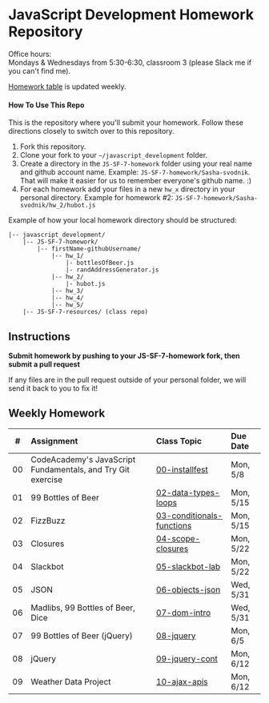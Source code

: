 JavaScript Development Homework Repository
=============================

Office hours:<br>
Mondays & Wednesdays from 5:30-6:30, classroom 3 (please Slack me if you can't find me).

[Homework table](#weekly-homework) is updated weekly.


#### How To Use This Repo
This is the repository where you'll submit your homework.
Follow these directions closely to switch over to this repository.

1. Fork this repository.
2. Clone your fork to your ```~/javascript_development``` folder. 
3. Create a directory in the ```JS-SF-7-homework``` folder using your real name and github account name. Example: ```JS-SF-7-homework/Sasha-svodnik```. That will make it easier for us to remember everyone's github name. :)
4. For each homework add your files in a new `hw_x` directory in your personal directory. Example for homework #2: `JS-SF-7-homework/Sasha-svodnik/hw_2/hubot.js`

Example of how your local homework directory should be structured:


    |-- javascript_development/
        |-- JS-SF-7-homework/
            |-- firstName-githubUsername/
                |-- hw_1/
                    |- bottlesOfBeer.js
                    |- randAddressGenerator.js
                |-- hw_2/
                    |- hubot.js
                |-- hw_3/
                |-- hw_4/
                |-- hw_5/
        |-- JS-SF-7-resources/ (class repo)

Instructions
-------------
**Submit homework by pushing to your JS-SF-7-homework fork, then submit a pull request**

If any files are in the pull request outside of your personal folder, we will send it back to you to fix it!

Weekly Homework
----------------


 \#  | Assignment | Class Topic | Due Date
:-: | :--------- | :---------- | :-------
00 | CodeAcademy's JavaScript Fundamentals, and Try Git exercise | [00-installfest](https://github.com/svodnik/JS-SF-7-resources/tree/master/00-installfest#homework-due-monday-26) | Mon, 5/8 |
01 | 99 Bottles of Beer | [02-data-types-loops](https://github.com/svodnik/JS-SF-7-resources/tree/master/02-data-types-loops#homework-due-monday-515) | Mon, 5/15 |
02 | FizzBuzz | [03-conditionals-functions](https://github.com/svodnik/JS-SF-7-resources/tree/master/03-conditionals-functions#homework-due-monday-515) | Mon, 5/15 |
03 | Closures | [04-scope-closures](https://github.com/svodnik/JS-SF-7-resources/tree/master/04-scope-closures#homework-due-monday-522) | Mon, 5/22 |
04 | Slackbot | [05-slackbot-lab](https://github.com/svodnik/JS-SF-7-resources/tree/master/05-slackbot-lab#homework-due-monday-522) | Mon, 5/22 |
05 | JSON | [06-objects-json](https://github.com/svodnik/JS-SF-7-resources/tree/master/06-objects-json#homework-due-monday-529) | Wed, 5/31 |
06 | Madlibs, 99 Bottles of Beer, Dice | [07-dom-intro](https://github.com/svodnik/JS-SF-7-resources/tree/master/07-dom-intro#homework-due-wednesday-531) | Wed, 5/31 |
07 | 99 Bottles of Beer (jQuery) | [08-jquery](https://github.com/svodnik/JS-SF-7-resources/tree/master/08-jquery#homework-due-monday-65) | Mon, 6/5 |
08 | jQuery | [09-jquery-cont](https://github.com/svodnik/JS-SF-7-resources/tree/master/09-jquery-cont#homework-due-monday-612) | Mon, 6/12 |
09 | Weather Data Project | [10-ajax-apis](https://github.com/svodnik/JS-SF-7-resources/tree/master/10-ajax-apis#homework-due-monday-612) | Mon, 6/12 |








